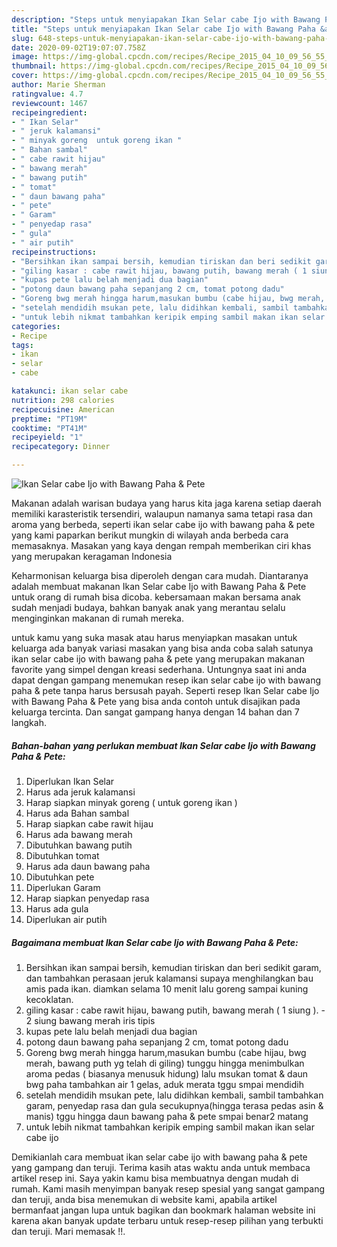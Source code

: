 ```yaml
---
description: "Steps untuk menyiapakan Ikan Selar cabe Ijo with Bawang Paha &amp;amp; Pete Cepat"
title: "Steps untuk menyiapakan Ikan Selar cabe Ijo with Bawang Paha &amp;amp; Pete Cepat"
slug: 648-steps-untuk-menyiapakan-ikan-selar-cabe-ijo-with-bawang-paha-and-amp-pete-cepat
date: 2020-09-02T19:07:07.758Z
image: https://img-global.cpcdn.com/recipes/Recipe_2015_04_10_09_56_55_805_8f87a942245d6ee07d90/751x532cq70/ikan-selar-cabe-ijo-with-bawang-paha-pete-foto-resep-utama.jpg
thumbnail: https://img-global.cpcdn.com/recipes/Recipe_2015_04_10_09_56_55_805_8f87a942245d6ee07d90/751x532cq70/ikan-selar-cabe-ijo-with-bawang-paha-pete-foto-resep-utama.jpg
cover: https://img-global.cpcdn.com/recipes/Recipe_2015_04_10_09_56_55_805_8f87a942245d6ee07d90/751x532cq70/ikan-selar-cabe-ijo-with-bawang-paha-pete-foto-resep-utama.jpg
author: Marie Sherman
ratingvalue: 4.7
reviewcount: 1467
recipeingredient:
- " Ikan Selar"
- " jeruk kalamansi"
- " minyak goreng  untuk goreng ikan "
- " Bahan sambal"
- " cabe rawit hijau"
- " bawang merah"
- " bawang putih"
- " tomat"
- " daun bawang paha"
- " pete"
- " Garam"
- " penyedap rasa"
- " gula"
- " air putih"
recipeinstructions:
- "Bersihkan ikan sampai bersih, kemudian tiriskan dan beri sedikit garam, dan tambahkan perasaan jeruk kalamansi supaya menghilangkan bau amis pada ikan. diamkan selama 10 menit lalu goreng sampai kuning kecoklatan."
- "giling kasar : cabe rawit hijau, bawang putih, bawang merah ( 1 siung ). 2 siung bawang merah iris tipis"
- "kupas pete lalu belah menjadi dua bagian"
- "potong daun bawang paha sepanjang 2 cm, tomat potong dadu"
- "Goreng bwg merah hingga harum,masukan bumbu (cabe hijau, bwg merah, bawang puth yg telah di giling) tunggu hingga menimbulkan aroma pedas ( biasanya menusuk hidung) lalu msukan tomat &amp; daun bwg paha tambahkan air 1 gelas, aduk merata tggu smpai mendidih"
- "setelah mendidih msukan pete, lalu didihkan kembali, sambil tambahkan garam, penyedap rasa dan gula secukupnya(hingga terasa pedas asin &amp; manis) tggu hingga daun bawang paha &amp; pete smpai benar2 matang"
- "untuk lebih nikmat tambahkan keripik emping sambil makan ikan selar cabe ijo"
categories:
- Recipe
tags:
- ikan
- selar
- cabe

katakunci: ikan selar cabe 
nutrition: 298 calories
recipecuisine: American
preptime: "PT19M"
cooktime: "PT41M"
recipeyield: "1"
recipecategory: Dinner

---
```



![Ikan Selar cabe Ijo with Bawang Paha &amp; Pete](https://img-global.cpcdn.com/recipes/Recipe_2015_04_10_09_56_55_805_8f87a942245d6ee07d90/751x532cq70/ikan-selar-cabe-ijo-with-bawang-paha-pete-foto-resep-utama.jpg)

Makanan adalah warisan budaya yang harus kita jaga karena setiap daerah memiliki karasteristik tersendiri, walaupun namanya sama tetapi rasa dan aroma yang berbeda, seperti ikan selar cabe ijo with bawang paha &amp; pete yang kami paparkan berikut mungkin di wilayah anda berbeda cara memasaknya. Masakan yang kaya dengan rempah memberikan ciri khas yang merupakan keragaman Indonesia

Keharmonisan keluarga bisa diperoleh dengan cara mudah. Diantaranya adalah membuat makanan Ikan Selar cabe Ijo with Bawang Paha &amp; Pete untuk orang di rumah bisa dicoba. kebersamaan makan bersama anak sudah menjadi budaya, bahkan banyak anak yang merantau selalu menginginkan makanan di rumah mereka.



untuk kamu yang suka masak atau harus menyiapkan masakan untuk keluarga ada banyak variasi masakan yang bisa anda coba salah satunya ikan selar cabe ijo with bawang paha &amp; pete yang merupakan makanan favorite yang simpel dengan kreasi sederhana. Untungnya saat ini anda dapat dengan gampang menemukan resep ikan selar cabe ijo with bawang paha &amp; pete tanpa harus bersusah payah.
Seperti resep Ikan Selar cabe Ijo with Bawang Paha &amp; Pete yang bisa anda contoh untuk disajikan pada keluarga tercinta. Dan sangat gampang hanya dengan 14 bahan dan 7 langkah.


<!--inarticleads1-->

##### Bahan-bahan yang perlukan membuat Ikan Selar cabe Ijo with Bawang Paha &amp; Pete:

1. Diperlukan  Ikan Selar
1. Harus ada  jeruk kalamansi
1. Harap siapkan  minyak goreng ( untuk goreng ikan )
1. Harus ada  Bahan sambal
1. Harap siapkan  cabe rawit hijau
1. Harus ada  bawang merah
1. Dibutuhkan  bawang putih
1. Dibutuhkan  tomat
1. Harus ada  daun bawang paha
1. Dibutuhkan  pete
1. Diperlukan  Garam
1. Harap siapkan  penyedap rasa
1. Harus ada  gula
1. Diperlukan  air putih




<!--inarticleads2-->

##### Bagaimana membuat  Ikan Selar cabe Ijo with Bawang Paha &amp; Pete:

1. Bersihkan ikan sampai bersih, kemudian tiriskan dan beri sedikit garam, dan tambahkan perasaan jeruk kalamansi supaya menghilangkan bau amis pada ikan. diamkan selama 10 menit lalu goreng sampai kuning kecoklatan.
1. giling kasar : cabe rawit hijau, bawang putih, bawang merah ( 1 siung ). - 2 siung bawang merah iris tipis
1. kupas pete lalu belah menjadi dua bagian
1. potong daun bawang paha sepanjang 2 cm, tomat potong dadu
1. Goreng bwg merah hingga harum,masukan bumbu (cabe hijau, bwg merah, bawang puth yg telah di giling) tunggu hingga menimbulkan aroma pedas ( biasanya menusuk hidung) lalu msukan tomat &amp; daun bwg paha tambahkan air 1 gelas, aduk merata tggu smpai mendidih
1. setelah mendidih msukan pete, lalu didihkan kembali, sambil tambahkan garam, penyedap rasa dan gula secukupnya(hingga terasa pedas asin &amp; manis) tggu hingga daun bawang paha &amp; pete smpai benar2 matang
1. untuk lebih nikmat tambahkan keripik emping sambil makan ikan selar cabe ijo




Demikianlah cara membuat ikan selar cabe ijo with bawang paha &amp; pete yang gampang dan teruji. Terima kasih atas waktu anda untuk membaca artikel resep ini. Saya yakin kamu bisa membuatnya dengan mudah di rumah. Kami masih menyimpan banyak resep spesial yang sangat gampang dan teruji, anda bisa menemukan di website kami, apabila artikel bermanfaat jangan lupa untuk bagikan dan bookmark halaman website ini karena akan banyak update terbaru untuk resep-resep pilihan yang terbukti dan teruji. Mari memasak !!. 
